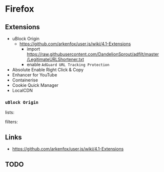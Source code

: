 # Firefox

## Extensions

- uBlock Origin
    - <https://github.com/arkenfox/user.js/wiki/4.1-Extensions>
        - import <https://raw.githubusercontent.com/DandelionSprout/adfilt/master/LegitimateURLShortener.txt>
        - enable `AdGuard URL Tracking Protection`
- Absolute Enable Right Click & Copy
- Enhancer for YouTube
- Containerise
- Cookie Quick Manager
- LocalCDN

### `uBlock Origin`

lists:

filters:

## Links

- <https://github.com/arkenfox/user.js/wiki/4.1-Extensions>

## TODO
